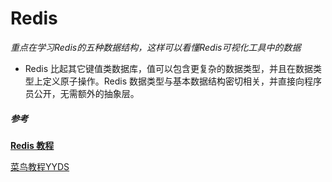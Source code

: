 # Redis

*重点在学习Redis的五种数据结构，这样可以看懂Redis可视化工具中的数据*

- Redis 比起其它键值类数据库，值可以包含更复杂的数据类型，并且在数据类型上定义原子操作。Redis 数据类型与基本数据结构密切相关，并直接向程序员公开，无需额外的抽象层。





##### 参考

[**Redis 教程**](https://redis.com.cn/redis-intro.html)

[菜鸟教程YYDS](https://www.runoob.com/redis/redis-keys.html)